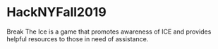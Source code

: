 # HackNYFall2019

Break The Ice is a game that promotes awareness of ICE and provides helpful resources to those in need of assistance.
